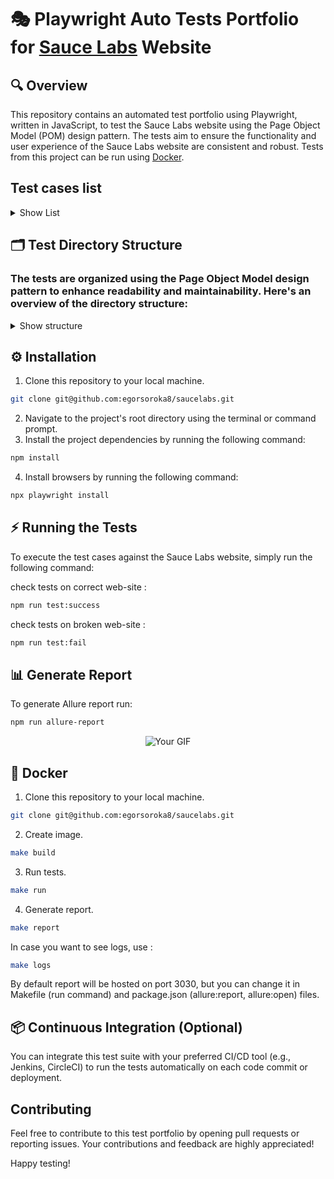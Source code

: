 # 🎭 Playwright Auto Tests Portfolio for [Sauce Labs](https://www.saucedemo.com) Website

## 🔍 Overview

This repository contains an automated test portfolio using Playwright, written in JavaScript, to test the Sauce Labs website using the Page Object Model (POM) design pattern. The tests aim to ensure the functionality and user experience of the Sauce Labs website are consistent and robust. 
Tests from this project can be run using [Docker](#docker).

## Test cases list
<details>
<summary>Show List</summary>
  
| Number | Test                                                                 | Page     |
| ------ | -------------------------------------------------------------------- | -------- |
| 1      | Success login into account                                           | Login    |
| 2      | Try to login with locked user                                        | Login    |
| 3      | Try to login with incorrect username                                 | Login    |
| 4      | Try to login with incorrect password                                 | Login    |
| 5      | Try to login with without username                                   | Login    |
| 6      | Try to login with without password                                   | Login    |
| 7      | Try to login without username and password                           | Login    |
| 8      | Try to close error message                                           | Login    |
| 9      | Login after error                                                    | Login    |
| 10     | Open empty cart                                                      | Cart     |
| 11     | Check that product in cart has all attributes                        | Cart     |
| 12     | Remove product from cart                                             | Cart     |
| 13     | Go to product page from cart                                         | Cart     |
| 14     | Return to shopping list page from cart                               | Cart     |
| 15     | Go to checkout page                                                  | Cart     |
| 16     | Check that product page has all attributes                           | Product  |
| 17     | Add and remove product from cart in product page                     | Product  |
| 18     | Remove product from cart in product page                             | Product  |
| 19     | Return to list page                                                  | Product  |
| 20     | Add product in product page and remove in list page                  | Product  |
| 21     | Check that all products have attributes                              | List     |
| 22     | Open product page by click on image                                  | List     |
| 23     | Open product page by click on title                                  | List     |
| 24     | Check sorting selector                                               | List     |
| 25     | Checking that default products sorting method is AZ                  | List     |
| 26     | Checking the sorting of products by name ASC (AZ)                    | List     |
| 27     | Checking the sorting of products by name DESC (ZA)                   | List     |
| 28     | Checking the sorting of products by price ASC (LOHI)                 | List     |
| 29     | Checking the sorting of products by price DESC (HILO)                | List     |
| 30     | Success checkout                                                     | Checkout |
| 31     | Try to checkout without any data                                     | Checkout |
| 32     | Try to checkout use only firstname                                   | Checkout |
| 33     | Try to checkout without postal code                                  | Checkout |
| 34     | Try to checkout without firstname                                    | Checkout |
| 35     | Check that error message can be close                                | Checkout |
| 36     | Check that it allowed to go to overview after error                  | Checkout |
| 37     | Check that checkout form store state                                 | Checkout |
| 38     | Go to overview page                                                  | Overview |
| 39     | Check that it is possible to return to product list page             | Overview |
| 40     | Check that it is possible to go to complete page                     | Overview |
| 41     | Check that payment and shipping info are displayed                   | Overview |
| 42     | Open product page from overview page                                 | Overview |
| 43     | Check that counter value equal to quantity of added products         | E2E      |
| 44     | Check that cart counter save value throughout all pages              | E2E      |
| 45     | Check that added to cart products stay added after logout -> login   | E2E      |
| 46     | Check that all products added to cart displayed in cart and overview | E2E      |
| 47     | Check that all prices on overview page counted properl               | E2E      |
</details>

## 🗂️ Test Directory Structure
  
### The tests are organized using the Page Object Model design pattern to enhance readability and maintainability. Here's an overview of the directory structure:

<details>
<summary>Show structure</summary>


```
tests
├── classes
│   └── general.js
├── fixture
│   └── fixture.js
├── pages
│   ├── cart.page.js
│   ├── checkout.page.js
│   ├── complete.page.js
│   ├── footer.page.element.js
│   ├── header.page.element.js
│   ├── login.page.js
│   ├── overview.page.js
│   ├── product.page.js
│   └── productList.page.js
├── tests-data
│   ├── error-data.js
│   ├── summary-data.js
│   └── user-data.js
└── tests
    ├── cart.spec.js
    ├── checkout.spec.js
    ├── e2e.spec.js
    ├── login.spec.js
    ├── overview.spec.js
    ├── product.spec.js
    └── productList.spec.js
```
</details>


## ⚙️ Installation

1. Clone this repository to your local machine.
```bash
git clone git@github.com:egorsoroka8/saucelabs.git
```
2. Navigate to the project's root directory using the terminal or command prompt.
3. Install the project dependencies by running the following command:

```bash
npm install
```
4. Install browsers by running the following command:
```bash
npx playwright install
```

## ⚡️ Running the Tests

To execute the test cases against the Sauce Labs website, simply run the following command:

check tests on correct web-site :
```bash
npm run test:success
```

check tests on broken web-site :
```bash
npm run test:fail
```

## 📊 Generate Report

To generate Allure report run:

```bash
npm run allure-report
```



<div align="center">
  <img src="https://github.com/egorsoroka8/content/raw/main/allure.gif" alt="Your GIF" />
</div>

<a id="docker"></a>
## 🐳 Docker  

1. Clone this repository to your local machine.
```bash
git clone git@github.com:egorsoroka8/saucelabs.git
```
2. Create image.
```bash
make build
```
3. Run tests.
```bash
make run
```
4. Generate report.
```bash
make report
```

In case you want to see logs, use :
```bash
make logs
```

By default report will be hosted on port 3030, but you can change it in Makefile (run command) and package.json (allure:report, allure:open) files.

## 📦 Continuous Integration (Optional)

You can integrate this test suite with your preferred CI/CD tool (e.g., Jenkins, CircleCI) to run the tests automatically on each code commit or deployment.

## Contributing

Feel free to contribute to this test portfolio by opening pull requests or reporting issues. Your contributions and feedback are highly appreciated!

Happy testing!
